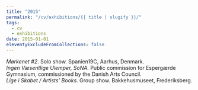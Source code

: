 ```yaml
---
title: "2015"
permalink: "/cv/exhibitions/{{ title | slugify }}/"
tags:
  - cv
  - exhibitions
date: 2015-01-01
eleventyExcludeFromCollections: false
---
```


<em>Mørkenet #2</em>. Solo show. Spanien19C, Aarhus, Denmark.<br>
<em>Ingen Væsentlige Ulemper, SoNA.</em> Public commission for Espergærde Gymnasium, commissioned by the Danish Arts Council.<br>
<em>Lige i Skabet / Artists’ Books.</em> Group show. Bakkehusmuseet, Frederiksberg.